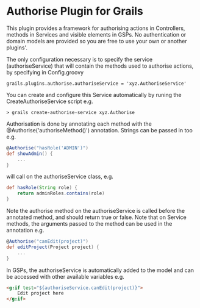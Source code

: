 Authorise Plugin for Grails
===========================

This plugin provides a framework for authorising actions in Controllers, methods in Services and visible elements in GSPs. 
No authentication or domain models are provided so you are free to use your own or another plugins'.

The only configuration necessary is to specify the service (authoriseService) that will contain the methods used to authorise actions, by specifying in Config.groovy
```
grails.plugins.authorise.authoriseService = 'xyz.AuthoriseService'
```

You can create and configure this Service automatically by runing the CreateAuthoriseService script e.g. 
```
> grails create-authorise-service xyz.Authorise
```

Authorisation is done by annotating each method with the @Authorise('authoriseMethod()') annotation. Strings can be passed in too e.g.

```groovy
@Authorise("hasRole('ADMIN')")
def showAdmin() {
    ...
}
```

will call on the authoriseService class, e.g.
```groovy
def hasRole(String role) {
    return adminRoles.contains(role)
}
```

Note the authorise method on the authoriseService is called before the annotated method, and should return true or false.
Note that on Service methods, the arguments passed to the method can be used in the annotation e.g.

```groovy
@Authorise("canEdit(project)")
def editProject(Project project) {
    ...
}
```

In GSPs, the authoriseService is automatically added to the model and can be accessed with other available variables e.g.

```html
<g:if test="${authoriseService.canEdit(project)}">
    Edit project here
</g:if>
```
